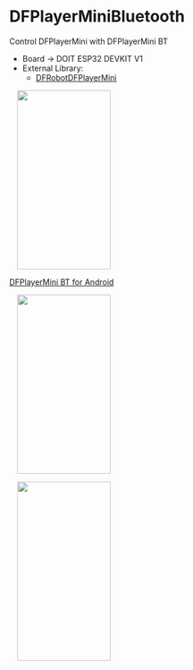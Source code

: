 # DFPlayerMiniBluetooth
Control DFPlayerMini with DFPlayerMini BT

* Board -> DOIT ESP32 DEVKIT V1
* External Library:
  - [DFRobotDFPlayerMini](https://github.com/DFRobot/DFRobotDFPlayerMini/tree/master)

<a href="https://blogger.googleusercontent.com/img/b/R29vZ2xl/AVvXsEg5yr4cqn94U1y5jd0QuQvsrGWESmPIVIvUxiXnicxi9dhsimNFD2lHPmURxxUy8yV1jXRs4-_FhcHP66sUWdOoaOwAUsX8pEPLny1k0Lp7WpWdmk426KHoOQmu15iUbi7pz_8mo9AWZ7Akeq2oJnlLvPh5tQZqyVJfaikktQO0lSuZbfTE_7o-3lXuDDhD/s531/ESP32_DFPlayerMini_BT.png" style="margin-left: 1em; margin-right: 1em;"><img border="0" data-original-height="2064" data-original-width="1079" height="320" src="https://blogger.googleusercontent.com/img/b/R29vZ2xl/AVvXsEg5yr4cqn94U1y5jd0QuQvsrGWESmPIVIvUxiXnicxi9dhsimNFD2lHPmURxxUy8yV1jXRs4-_FhcHP66sUWdOoaOwAUsX8pEPLny1k0Lp7WpWdmk426KHoOQmu15iUbi7pz_8mo9AWZ7Akeq2oJnlLvPh5tQZqyVJfaikktQO0lSuZbfTE_7o-3lXuDDhD/s531/ESP32_DFPlayerMini_BT.png" width="167" /></a>


[DFPlayerMini BT for Android](https://play.google.com/store/apps/details?id=com.infotronikblog.dfplayerminibt)




<a href="https://blogger.googleusercontent.com/img/b/R29vZ2xl/AVvXsEi6SMfvEwsZbk7J7rHdxnekTzXIRgg3BYHXqG4UeamGnMbqhYVHG6gjCYbTUqGA9BXFwl-lQsc5WOQx7_RX0emOA7kI1uu-6yXAAzI52IxL-GmThoT9mJmXvZAJRw_vfdGcN4YiMmau_nFOn3vFvqjKPGPZGSqCT_7AaQ4SCpCCx6hUIwg4YUgwPsWLhWOs/s2340/DFPlayerMiniBT_for_android_03.jpg" style="margin-left: 1em; margin-right: 1em;"><img border="0" data-original-height="2064" data-original-width="1079" height="320" src="https://blogger.googleusercontent.com/img/b/R29vZ2xl/AVvXsEi6SMfvEwsZbk7J7rHdxnekTzXIRgg3BYHXqG4UeamGnMbqhYVHG6gjCYbTUqGA9BXFwl-lQsc5WOQx7_RX0emOA7kI1uu-6yXAAzI52IxL-GmThoT9mJmXvZAJRw_vfdGcN4YiMmau_nFOn3vFvqjKPGPZGSqCT_7AaQ4SCpCCx6hUIwg4YUgwPsWLhWOs/s2340/DFPlayerMiniBT_for_android_03.jpg" width="167" /></a>

<a href="https://blogger.googleusercontent.com/img/b/R29vZ2xl/AVvXsEjH5AdY_yb2gFeCauG6y1ZSAYOhCvG2Cy9m6kBcBSaTgmiBXHvN7wBt552SeWpZdYZX2gcufbBG6_ZNQn18eXDqIua96G8eEsLnOttkxuFk-lClxXEfzBMpwvH4uWga2wsz3wK5a5jIddCWtJXVqh8Tp97qgXn7af0_iHD2rd0uFhNut4__EF3DQw_qsKuf/s320/DFPlayerMiniBT_for_android_02.jpg" style="margin-left: 1em; margin-right: 1em;"><img border="0" data-original-height="2064" data-original-width="1079" height="320" src="https://blogger.googleusercontent.com/img/b/R29vZ2xl/AVvXsEjH5AdY_yb2gFeCauG6y1ZSAYOhCvG2Cy9m6kBcBSaTgmiBXHvN7wBt552SeWpZdYZX2gcufbBG6_ZNQn18eXDqIua96G8eEsLnOttkxuFk-lClxXEfzBMpwvH4uWga2wsz3wK5a5jIddCWtJXVqh8Tp97qgXn7af0_iHD2rd0uFhNut4__EF3DQw_qsKuf/s320/DFPlayerMiniBT_for_android_02.jpg" width="167" /></a>

